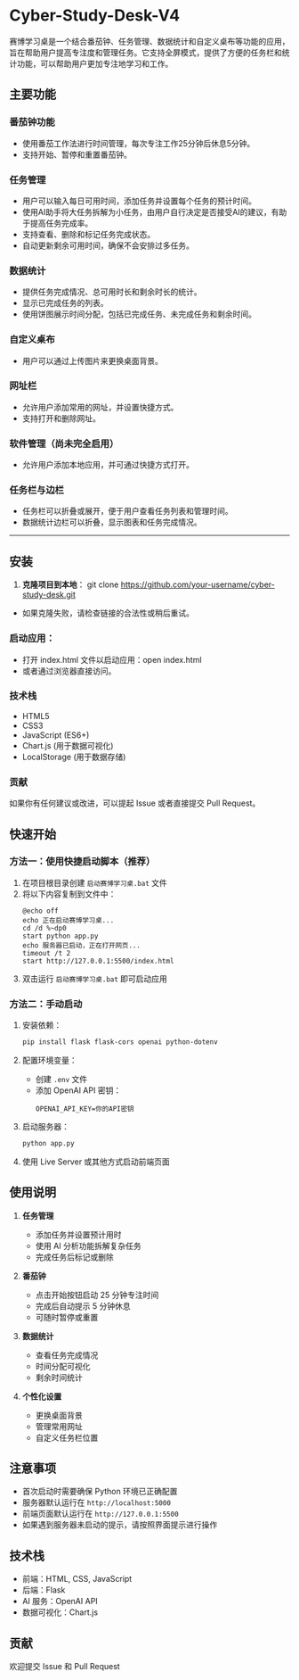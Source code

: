 # Cyber-Study-Desk-V4
赛博学习桌是一个结合番茄钟、任务管理、数据统计和自定义桌布等功能的应用，旨在帮助用户提高专注度和管理任务。它支持全屏模式，提供了方便的任务栏和统计功能，可以帮助用户更加专注地学习和工作。

## 主要功能

### 番茄钟功能
- 使用番茄工作法进行时间管理，每次专注工作25分钟后休息5分钟。
- 支持开始、暂停和重置番茄钟。

### 任务管理
- 用户可以输入每日可用时间，添加任务并设置每个任务的预计时间。
- 使用AI助手将大任务拆解为小任务，由用户自行决定是否接受AI的建议，有助于提高任务完成率。
- 支持查看、删除和标记任务完成状态。
- 自动更新剩余可用时间，确保不会安排过多任务。

### 数据统计
- 提供任务完成情况、总可用时长和剩余时长的统计。
- 显示已完成任务的列表。
- 使用饼图展示时间分配，包括已完成任务、未完成任务和剩余时间。

### 自定义桌布
- 用户可以通过上传图片来更换桌面背景。

### 网址栏
- 允许用户添加常用的网址，并设置快捷方式。
- 支持打开和删除网址。

### 软件管理（尚未完全启用）
- 允许用户添加本地应用，并可通过快捷方式打开。

### 任务栏与边栏
- 任务栏可以折叠或展开，便于用户查看任务列表和管理时间。
- 数据统计边栏可以折叠，显示图表和任务完成情况。

---

## 安装

1. **克隆项目到本地**：
   git clone https://github.com/your-username/cyber-study-desk.git
   
- 如果克隆失败，请检查链接的合法性或稍后重试。
### 启动应用：
- 打开 index.html 文件以启动应用：open index.html
- 或者通过浏览器直接访问。
### 技术栈
- HTML5
- CSS3
- JavaScript (ES6+)
- Chart.js (用于数据可视化)
- LocalStorage (用于数据存储)
### 贡献
如果你有任何建议或改进，可以提起 Issue 或者直接提交 Pull Request。

## 快速开始

### 方法一：使用快捷启动脚本（推荐）

1. 在项目根目录创建 `启动赛博学习桌.bat` 文件
2. 将以下内容复制到文件中：
   ```batch
   @echo off
   echo 正在启动赛博学习桌...
   cd /d %~dp0
   start python app.py
   echo 服务器已启动，正在打开网页...
   timeout /t 2
   start http://127.0.0.1:5500/index.html
   ```
3. 双击运行 `启动赛博学习桌.bat` 即可启动应用

### 方法二：手动启动

1. 安装依赖：
   ```bash
   pip install flask flask-cors openai python-dotenv
   ```

2. 配置环境变量：
   - 创建 `.env` 文件
   - 添加 OpenAI API 密钥：
     ```
     OPENAI_API_KEY=你的API密钥
     ```

3. 启动服务器：
   ```bash
   python app.py
   ```

4. 使用 Live Server 或其他方式启动前端页面

## 使用说明

1. **任务管理**
   - 添加任务并设置预计用时
   - 使用 AI 分析功能拆解复杂任务
   - 完成任务后标记或删除

2. **番茄钟**
   - 点击开始按钮启动 25 分钟专注时间
   - 完成后自动提示 5 分钟休息
   - 可随时暂停或重置

3. **数据统计**
   - 查看任务完成情况
   - 时间分配可视化
   - 剩余时间统计

4. **个性化设置**
   - 更换桌面背景
   - 管理常用网址
   - 自定义任务栏位置

## 注意事项

- 首次启动时需要确保 Python 环境已正确配置
- 服务器默认运行在 `http://localhost:5000`
- 前端页面默认运行在 `http://127.0.0.1:5500`
- 如果遇到服务器未启动的提示，请按照界面提示进行操作

## 技术栈

- 前端：HTML, CSS, JavaScript
- 后端：Flask
- AI 服务：OpenAI API
- 数据可视化：Chart.js

## 贡献

欢迎提交 Issue 和 Pull Request
